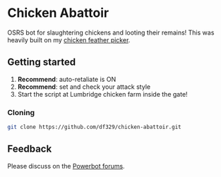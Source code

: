 # Chicken Abattoir

OSRS bot for slaughtering chickens and looting their remains! This was heavily built on my [chicken feather picker](https://github.com/df329/chicken-feather-picker).

## Getting started

1. **Recommend**: auto-retaliate is ON
2. **Recommend**: set and check your attack style
3. Start the script at Lumbridge chicken farm inside the gate!

### Cloning

```bash
git clone https://github.com/df329/chicken-abattoir.git
```

## Feedback

Please discuss on the [Powerbot forums](https://www.powerbot.org/community/topic/1353799-osrs-chicken-abattoir/).
